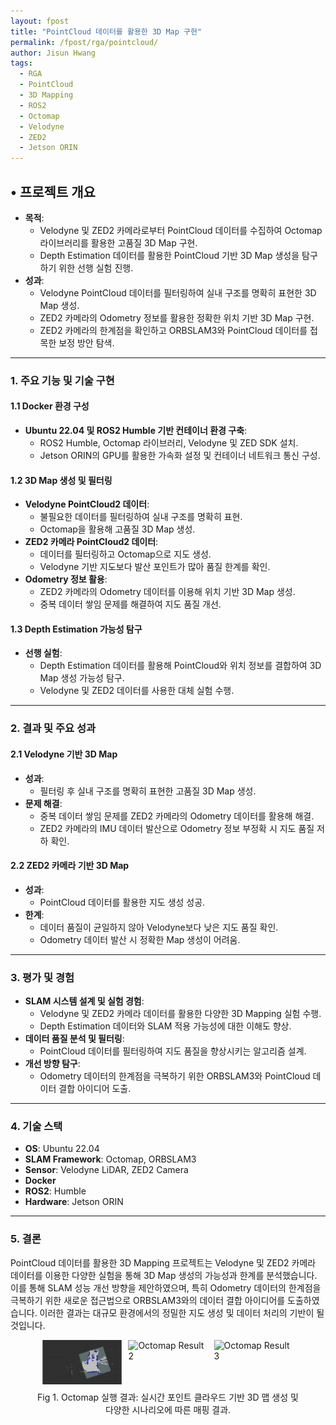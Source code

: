 ```yaml
---
layout: fpost
title: "PointCloud 데이터를 활용한 3D Map 구현"
permalink: /fpost/rga/pointcloud/
author: Jisun Hwang
tags:
  - RGA   
  - PointCloud
  - 3D Mapping
  - ROS2
  - Octomap
  - Velodyne
  - ZED2
  - Jetson ORIN
---
```


## • 프로젝트 개요
- **목적**:
  - Velodyne 및 ZED2 카메라로부터 PointCloud 데이터를 수집하여 Octomap 라이브러리를 활용한 고품질 3D Map 구현.
  - Depth Estimation 데이터를 활용한 PointCloud 기반 3D Map 생성을 탐구하기 위한 선행 실험 진행.
- **성과**:
  - Velodyne PointCloud 데이터를 필터링하여 실내 구조를 명확히 표현한 3D Map 생성.
  - ZED2 카메라의 Odometry 정보를 활용한 정확한 위치 기반 3D Map 구현.
  - ZED2 카메라의 한계점을 확인하고 ORBSLAM3와 PointCloud 데이터를 접목한 보정 방안 탐색.

---

### 1. 주요 기능 및 기술 구현

#### 1.1 Docker 환경 구성
- **Ubuntu 22.04 및 ROS2 Humble 기반 컨테이너 환경 구축**:
  - ROS2 Humble, Octomap 라이브러리, Velodyne 및 ZED SDK 설치.
  - Jetson ORIN의 GPU를 활용한 가속화 설정 및 컨테이너 네트워크 통신 구성.

#### 1.2 3D Map 생성 및 필터링
- **Velodyne PointCloud2 데이터**:
  - 불필요한 데이터를 필터링하여 실내 구조를 명확히 표현.
  - Octomap을 활용해 고품질 3D Map 생성.
- **ZED2 카메라 PointCloud2 데이터**:
  - 데이터를 필터링하고 Octomap으로 지도 생성.
  - Velodyne 기반 지도보다 발산 포인트가 많아 품질 한계를 확인.
- **Odometry 정보 활용**:
  - ZED2 카메라의 Odometry 데이터를 이용해 위치 기반 3D Map 생성.
  - 중복 데이터 쌓임 문제를 해결하여 지도 품질 개선.

#### 1.3 Depth Estimation 가능성 탐구
- **선행 실험**:
  - Depth Estimation 데이터를 활용해 PointCloud와 위치 정보를 결합하여 3D Map 생성 가능성 탐구.
  - Velodyne 및 ZED2 데이터를 사용한 대체 실험 수행.

---

### 2. 결과 및 주요 성과

#### 2.1 Velodyne 기반 3D Map
- **성과**:
  - 필터링 후 실내 구조를 명확히 표현한 고품질 3D Map 생성.
- **문제 해결**:
  - 중복 데이터 쌓임 문제를 ZED2 카메라의 Odometry 데이터를 활용해 해결.
  - ZED2 카메라의 IMU 데이터 발산으로 Odometry 정보 부정확 시 지도 품질 저하 확인.

#### 2.2 ZED2 카메라 기반 3D Map
- **성과**:
  - PointCloud 데이터를 활용한 지도 생성 성공.
- **한계**:
  - 데이터 품질이 균일하지 않아 Velodyne보다 낮은 지도 품질 확인.
  - Odometry 데이터 발산 시 정확한 Map 생성이 어려움.

---

### 3. 평가 및 경험

- **SLAM 시스템 설계 및 실험 경험**:
  - Velodyne 및 ZED2 카메라 데이터를 활용한 다양한 3D Mapping 실험 수행.
  - Depth Estimation 데이터와 SLAM 적용 가능성에 대한 이해도 향상.
- **데이터 품질 분석 및 필터링**:
  - PointCloud 데이터를 필터링하여 지도 품질을 향상시키는 알고리즘 설계.
- **개선 방향 탐구**:
  - Odometry 데이터의 한계점을 극복하기 위한 ORBSLAM3와 PointCloud 데이터 결합 아이디어 도출.

---

### 4. 기술 스택

- **OS**: Ubuntu 22.04  
- **SLAM Framework**: Octomap, ORBSLAM3  
- **Sensor**: Velodyne LiDAR, ZED2 Camera  
- **Docker**  
- **ROS2**: Humble  
- **Hardware**: Jetson ORIN  

---

### 5. 결론
PointCloud 데이터를 활용한 3D Mapping 프로젝트는 Velodyne 및 ZED2 카메라 데이터를 이용한 다양한 실험을 통해 3D Map 생성의 가능성과 한계를 분석했습니다. 이를 통해 SLAM 성능 개선 방향을 제안하였으며, 특히 Odometry 데이터의 한계점을 극복하기 위한 새로운 접근법으로 ORBSLAM3와의 데이터 결합 아이디어를 도출하였습니다. 이러한 결과는 대규모 환경에서의 정밀한 지도 생성 및 데이터 처리의 기반이 될 것입니다.


<figure>
  <div style="display: flex; justify-content: center; gap: 10px;">
    <img src="/fpost/rga/img/pointcloud/octomap_1.gif" alt="Octomap Result 1" style="width:30%;">
    <img src="/fpost/rga/img/pointcloud/octomap_2.gif" alt="Octomap Result 2" style="width:30%;">
    <img src="/fpost/rga/img/pointcloud/octomap_3.gif" alt="Octomap Result 3" style="width:30%;">
  </div>
  <figcaption style="text-align:center; margin-top: 10px;">
    Fig 1. Octomap 실행 결과: 실시간 포인트 클라우드 기반 3D 맵 생성 및 다양한 시나리오에 따른 매핑 결과.
  </figcaption>
</figure>
